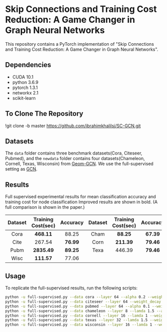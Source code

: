 # Skip Connections and Training Cost Reduction: A Game Changer in  Graph Neural Networks 

This repository contains a PyTorch implementation of "Skip Connections and Training Cost Reduction: A Game Changer in Graph Neural Networks".

## Dependencies
- CUDA 10.1
- python 3.6.9
- pytorch 1.3.1
- networkx 2.1
- scikit-learn

## To Clone The Repository
!git clone -b master https://github.com/ibrahimkhalilsj/SC-GCN.git

## Datasets

The `data` folder contains three benchmark datasets(Cora, Citeseer, Pubmed), and the `newdata` folder contains four datasets(Chameleon, Cornell, Texas, Wisconsin) from [Geom-GCN](https://github.com/graphdml-uiuc-jlu/geom-gcn). We use the full-supervised setting as [GCN](https://github.com/tkipf/gcn).

## Results
Full supervised experimental results for mean classification accuracy and training cost for node classification
Improved results are shown in bold. (A full comparison is shown in the paper.)

| Dataset | Training Cost(sec) |  Accuracy | Dataset | Training Cost(sec) |  Accuracy |
|:---:|:---:|:---:|:---:|:---:|:---:|
| Cora       | **468.11** | 88.25  | Cham | **88.25**  | **67.39** |
| Cite       | 267.54 | **76.99**  | Corn | **211.39** | **79.46** |
| Pubm       | **2835.49** | **89.25**  | Texa | 446.39 | **79.46** |
| Wisc | **111.57** | 77.06 |



## Usage

To replicate the full-supervised results, run the following scripts:

```sh
python -u full-supervised.py --data cora --layer 64 --alpha 0.2 --weight_decay 1e-4
python -u full-supervised.py --data citeseer --layer 64 --weight_decay 5e-6
python -u full-supervised.py --data pubmed --layer 64 --alpha 0.1 --weight_decay 5e-6
python -u full-supervised.py --data chameleon --layer 8 --lamda 1.5 --alpha 0.2 --weight_decay 5e-4
python -u full-supervised.py --data cornell --layer 16 --lamda 1 --weight_decay 1e-3
python -u full-supervised.py --data texas --layer 32 --lamda 1.5 --weight_decay 1e-4
python -u full-supervised.py --data wisconsin --layer 16 --lamda 1 --weight_decay 5e-4
```
